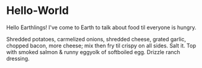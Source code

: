 # Hello-World

Hello Earthlings!
I've come to Earth to talk about food til everyone is hungry. 

Shredded potatoes, carmelized onions, shredded cheese, grated garlic, chopped bacon, more cheese; 
mix then fry til crispy on all sides. Salt it. Top with smoked salmon & runny eggyolk of softboiled egg.
Drizzle ranch dressing. 

